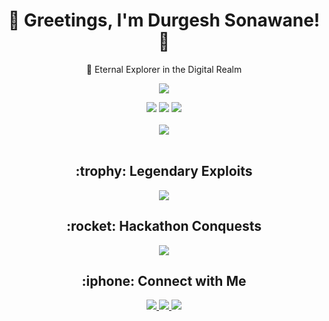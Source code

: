 <!-- Header Section -->
<h1 align="center">👾 Greetings, I'm Durgesh Sonawane! 👾</h1>
<p align="center">🚀 Eternal Explorer in the Digital Realm</p>

<!-- GitHub Stats and Badges Section -->
<p align="center">
  <a href="https://github.com/Durgesh19js/">
    <img src="https://readme-typing-svg.herokuapp.com?lines=Java%20|%20Python%20|+SQL%20|%20Computer+Networks;&center=true&width=550&height=40">
  </a>
</p>
<div align="center">
  <img src="https://img.shields.io/github/followers/Durgesh19js?logo=Github&style=for-the-badge">
  <img src="https://img.shields.io/github/stars/Durgesh19js?style=for-the-badge">
  <a href="https://github.com/Durgesh19js/"><img src="https://komarev.com/ghpvc/?username=Durgesh19js&style=for-the-badge"></a>
</div>

<!-- GitHub Stats Section -->
<br>
<div align="center">
  <img src="https://github-readme-stats.vercel.app/api?username=Durgesh19js&show_icons=true&theme=radical">
</div>

<!-- Legendary Exploits Section -->
<br>
<h2 align="center">:trophy: Legendary Exploits</h2>
<p align="center">
  <a href="https://www.codechef.com/learn/challenges">
    <img src="https://readme-typing-svg.herokuapp.com?lines=Top+5+in+Codechef+Learning+Program+2022+(Inter+College);&center=true&width=550&height=40">
  </a>
</p>

<!-- Hackathon Conquests Section -->
<h2 align="center">:rocket: Hackathon Conquests</h2>
<p align="center">
  <a href="https://github.com/Durgesh19js/">
    <img src="https://readme-typing-svg.herokuapp.com?lines=Techhunt+College-level+Hackathon;&center=true&width=550&height=40">
  </a>
</p>

<!-- Connect with Me Section -->
<h2 align="center">:iphone: Connect with Me</h2>
<div align="center">
  <!-- LinkedIn Icon -->
  <a href="https://www.linkedin.com/in/durgesh-sonawane-b5859b200/">
    <img src="https://img.shields.io/badge/LinkedIn-0077B5?style=for-the-badge&logo=linkedin&logoColor=white&logoWidth=30&logoHeight=30">
  </a>
  <!-- Email Icon -->
  <a href="mailto:durgeshsonawane19@gmail.com">
    <img src="https://img.shields.io/badge/Gmail-D14836?style=for-the-badge&logo=gmail&logoColor=white&logoWidth=30&logoHeight=30">
  </a>
  <!-- GitHub Icon -->
  <a href="https://github.com/Durgesh19js">
    <img src="https://img.shields.io/badge/GitHub-181717?style=for-the-badge&logo=github&logoColor=white&logoWidth=30&logoHeight=30">
  </a>
</div>
